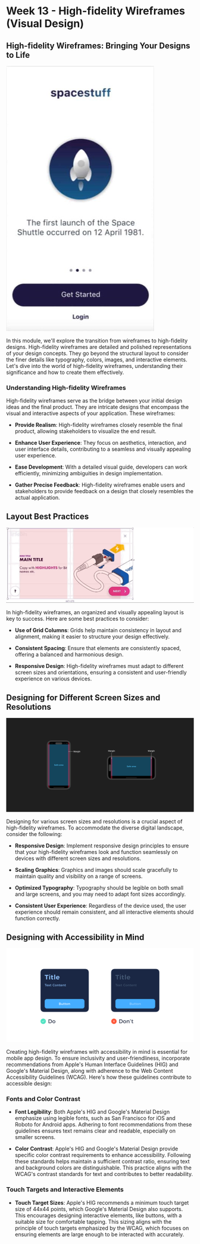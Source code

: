 # Week 13 - High-fidelity Wireframes (Visual Design)

## High-fidelity Wireframes: Bringing Your Designs to Life

![High-fidelity Wireframes Banner](./highFidelity.png)

In this module, we'll explore the transition from wireframes to high-fidelity designs. High-fidelity wireframes are detailed and polished representations of your design concepts. They go beyond the structural layout to consider the finer details like typography, colors, images, and interactive elements. Let's dive into the world of high-fidelity wireframes, understanding their significance and how to create them effectively.

<YouTube
  title="Create a High-Fidelity Prototype"
  url="https://www.youtube.com/embed/Fr-f2NE6B3U?si=sRYsHtA1xUljYfmi"
/>

### Understanding High-fidelity Wireframes

High-fidelity wireframes serve as the bridge between your initial design ideas and the final product. They are intricate designs that encompass the visual and interactive aspects of your application. These wireframes:

- **Provide Realism**: High-fidelity wireframes closely resemble the final product, allowing stakeholders to visualize the end result.

- **Enhance User Experience**: They focus on aesthetics, interaction, and user interface details, contributing to a seamless and visually appealing user experience.

- **Ease Development**: With a detailed visual guide, developers can work efficiently, minimizing ambiguities in design implementation.

- **Gather Precise Feedback**: High-fidelity wireframes enable users and stakeholders to provide feedback on a design that closely resembles the actual application.

## Layout Best Practices

![Layout Banner](./adaptive-design.gif)

In high-fidelity wireframes, an organized and visually appealing layout is key to success. Here are some best practices to consider:

- **Use of Grid Columns**: Grids help maintain consistency in layout and alignment, making it easier to structure your design effectively.

- **Consistent Spacing**: Ensure that elements are consistently spaced, offering a balanced and harmonious design.

- **Responsive Design**: High-fidelity wireframes must adapt to different screen sizes and orientations, ensuring a consistent and user-friendly experience on various devices.

## Designing for Different Screen Sizes and Resolutions

![Different Screen Sizes and Resolutions](./safe-areas.png)

Designing for various screen sizes and resolutions is a crucial aspect of high-fidelity wireframes. To accommodate the diverse digital landscape, consider the following:

- **Responsive Design**: Implement responsive design principles to ensure that your high-fidelity wireframes look and function seamlessly on devices with different screen sizes and resolutions.

- **Scaling Graphics**: Graphics and images should scale gracefully to maintain quality and visibility on a range of screens.

- **Optimized Typography**: Typography should be legible on both small and large screens, and you may need to adapt font sizes accordingly.

- **Consistent User Experience**: Regardless of the device used, the user experience should remain consistent, and all interactive elements should function correctly.

## Designing with Accessibility in Mind

![Accessibility](./accessibility.png)

Creating high-fidelity wireframes with accessibility in mind is essential for mobile app design. To ensure inclusivity and user-friendliness, incorporate recommendations from Apple's Human Interface Guidelines (HIG) and Google's Material Design, along with adherence to the Web Content Accessibility Guidelines (WCAG). Here's how these guidelines contribute to accessible design:

### Fonts and Color Contrast

- **Font Legibility**: Both Apple's HIG and Google's Material Design emphasize using legible fonts, such as San Francisco for iOS and Roboto for Android apps. Adhering to font recommendations from these guidelines ensures text remains clear and readable, especially on smaller screens.

- **Color Contrast**: Apple's HIG and Google's Material Design provide specific color contrast requirements to enhance accessibility. Following these standards helps maintain a sufficient contrast ratio, ensuring text and background colors are distinguishable. This practice aligns with the WCAG's contrast standards for text and contributes to better readability.

### Touch Targets and Interactive Elements

- **Touch Target Sizes**: Apple's HIG recommends a minimum touch target size of 44x44 points, which Google's Material Design also supports. This encourages designing interactive elements, like buttons, with a suitable size for comfortable tapping. This sizing aligns with the principle of touch targets emphasized by the WCAG, which focuses on ensuring elements are large enough to be interacted with accurately.
